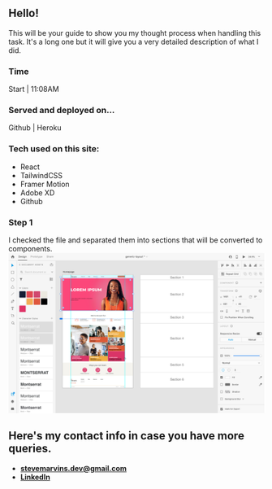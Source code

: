 ## Hello!
This will be your guide to show you my thought process when handling this task. It's a long one but it will give you a very detailed description of what I did.

### Time
Start | 11:08AM

### Served and deployed on...
Github | Heroku

### Tech used on this site:
* React
* TailwindCSS
* Framer Motion
* Adobe XD
* Github

### Step 1
I checked the file and separated them into sections that will be converted to components.
![pic 1](src/instruction_images/1.png)

## Here's my contact info in case you have more queries.
* **[stevemarvins.dev@gmail.com](https://www.stevemarvins.dev@gmail.com/)**
* **[LinkedIn](https://www.linkedin.com/in/stevemarvins-dev)**
